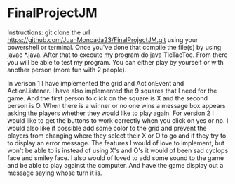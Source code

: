 # FinalProjectJM

Instructions: git clone the url https://github.com/JuanMoncada23/FinalProjectJM.git using your powershell or terminal. Once you've done that compile the file(s) by using javac *.java. After that to execute my program do java TicTacToe. From there you will be able to test my program. You can either play by yourself or with another person (more fun with 2 people). 

In verison 1 I have implemented the grid and ActionEvent and ActionListener. I have also implemented the 9 squares that I need for the game. And the first person to click on the square is X and the second person is O. When there is a winner or no one wins a message box appears asking the players whether they would like to play again. For version 2 I would like to get the buttons to work correctly when you click on yes or no. I would also like if possible add some color to the grid and prevent the players from changing where they select their X or O to go and if they try to to display an error message. The features I would of love to implement, but won't be able to is instead of using X's and O's it would of been sad cyclops face and smiley face. I also would of loved to add some sound to the game and be able to play against the computer. And have the game display out a message saying whose turn it is. 